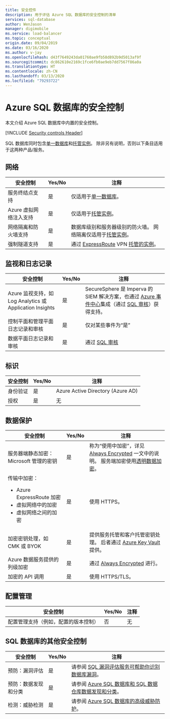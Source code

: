 ```yaml
---
title: 安全控件
description: 用于评估 Azure SQL 数据库的安全控制的清单
services: sql-database
author: WenJason
manager: digimobile
ms.service: load-balancer
ms.topic: conceptual
origin.date: 09/04/2019
ms.date: 03/16/2020
ms.author: v-jay
ms.openlocfilehash: d43f7649243da01760ae9fb58d892b9d5013af9f
ms.sourcegitcommit: dc862610e2169c1fce6fb0ae9eb7dd7567f86a0a
ms.translationtype: HT
ms.contentlocale: zh-CN
ms.lasthandoff: 03/13/2020
ms.locfileid: "79293722"
---
```

# <a name="security-controls-for-azure-sql-database"></a>Azure SQL 数据库的安全控制

本文介绍 Azure SQL 数据库中内置的安全控制。

[!INCLUDE [Security controls Header](../../includes/security-controls-header.md)]

SQL 数据库同时包含[单一数据库](sql-database-single-index.yml)和[托管实例](sql-database-managed-instance.md)。 除非另有说明，否则以下条目适用于这两种产品/服务。

## <a name="network"></a>网络

| 安全控制 | Yes/No | 注释 |
|---|---|--|
| 服务终结点支持| 是 | 仅适用于[单一数据库](sql-database-single-index.yml)。 |
| Azure 虚拟网络注入支持| 是 | 仅适用于[托管实例](sql-database-managed-instance.md)。 |
| 网络隔离和防火墙支持| 是 | 数据库级别和服务器级别的防火墙。 网络隔离仅适用于[托管实例](sql-database-managed-instance.md)。 |
| 强制隧道支持| 是 | 通过 [ExpressRoute](../expressroute/index.yml) VPN [托管的实例](sql-database-managed-instance.md)。 |

## <a name="monitoring--logging"></a>监视和日志记录

| 安全控制 | Yes/No | 注释|
|---|---|--|
| Azure 监视支持，如 Log Analytics 或 Application Insights| 是 | SecureSphere 是 Imperva 的 SIEM 解决方案，也通过 [Azure 事件中心](../event-hubs/index.yml)集成（通过 [SQL 审核](sql-database-auditing.md)）获得支持。 |
| 控制平面和管理平面日志记录和审核| 是 | 仅对某些事件为“是” |
| 数据平面日志记录和审核 | 是 | 通过 [SQL 审核](sql-database-auditing.md) |

## <a name="identity"></a>标识

| 安全控制 | Yes/No | 注释|
|---|---|--|
| 身份验证| 是 | Azure Active Directory (Azure AD) |
| 授权| 是 | 无 |

## <a name="data-protection"></a>数据保护

| 安全控制 | Yes/No | 注释 |
|---|---|--|
| 服务器端静态加密：Microsoft 管理的密钥 | 是 | 称为“使用中加密”，详见 [Always Encrypted](sql-database-always-encrypted.md) 一文中的说明。 服务端加密使用[透明数据加密](transparent-data-encryption-azure-sql.md)。|
| 传输中加密：<ul><li>Azure ExpressRoute 加密</li><li>虚拟网络中的加密</li><li>虚拟网络之间的加密</ul>| 是 | 使用 HTTPS。 |
| 加密密钥处理，如 CMK 或 BYOK| 是 | 提供服务托管和客户托管密钥处理。 后者通过 [Azure Key Vault](../key-vault/index.yml) 提供。 |
| Azure 数据服务提供的列级加密| 是 | 通过 [Always Encrypted](sql-database-always-encrypted.md) 进行。 |
| 加密的 API 调用| 是 | 使用 HTTPS/TLS。 |

## <a name="configuration-management"></a>配置管理

| 安全控制 | Yes/No | 注释|
|---|---|--|
| 配置管理支持（例如，配置的版本控制）| 否  | 无 |

## <a name="additional-security-controls-for-sql-database"></a>SQL 数据库的其他安全控制

| 安全控制 | Yes/No | 注释|
|---|---|--|
| 预防：漏洞评估 | 是 | 请参阅 [SQL 漏洞评估服务可帮助你识别数据库漏洞](sql-vulnerability-assessment.md)。 |
| 预防：数据发现和分类  | 是 | 请参阅 [Azure SQL 数据库和 SQL 数据仓库数据发现和分类](sql-database-data-discovery-and-classification.md)。 |
| 检测：威胁检测 | 是 | 请参阅 [Azure SQL 数据库的高级威胁防护](sql-database-threat-detection-overview.md)。 |

